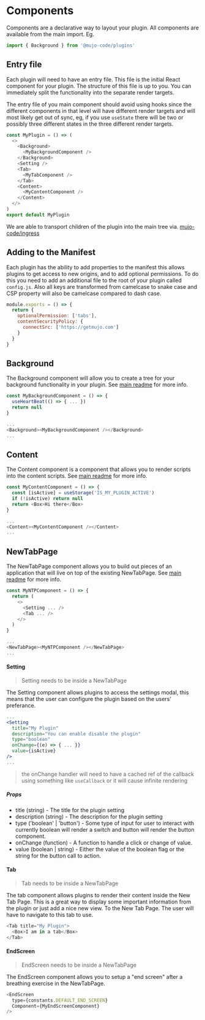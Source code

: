 # Components

Components are a declarative way to layout your plugin. All components are available from the main import. Eg.

```javascript
import { Background } from '@mujo-code/plugins'
```

## Entry file

Each plugin will need to have an entry file. This file is the initial React component for your plugin. The structure of this file is up to you. You can immediately split the functionality into the separate render targets.

The entry file of you main component should avoid using hooks since the different components in that level will have different render targets and will most likely get out of sync, eg, if you use `useState` there will be two or possibly three different states in the three different render targets.

```javascript
const MyPlugin = () => (
  <>
    <Background>
      <MyBackgroundComponent />
    </Background>
    <Setting />
    <Tab>
      <MyTabComponent />
    </Tab>
    <Content>
      <MyContentComponent />
    </Content>
  </>
)
export default MyPlugin
```

We are able to transport children of the plugin into the main tree via. [mujo-code/ingress](https://github.com/mujo-code/ingress)

## Adding to the Manifest

Each plugin has the ability to add properties to the manifest this allows plugins to get access to new origins, and to add optional permissions. To do this you need to add an additional file to the root of your plugin called `config.js`. Also all keys are transformed from camelcase to snake case and CSP property will also be camelcase compared to dash case.

```javascript
module.exports = () => {
  return {
    optionalPermission: ['tabs'],
    contentSecurityPolicy: {
      connectSrc: ['https://getmujo.com']
    }
  }
}
```

## Background

The Background component will allow you to create a tree for your background functionality in your plugin. See [main readme](./README.md) for more info.

```javascript
const MyBackgroundComponent = () => {
  useHeartBeat(() => { ... })
  return null
}

...
<Background><MyBackgroundComponent /></Background>
...
```

## Content

The Content component is a component that allows you to render scripts into the content scripts. See [main readme](./README.md) for more info.

```javascript
const MyContentComponent = () => {
  const [isActive] = useStorage('IS_MY_PLUGIN_ACTIVE')
  if (!isActive) return null
  return <Box>Hi there</Box>
}

...
<Content><MyContentComponent /></Content>
...
```

## NewTabPage

The NewTabPage component allows you to build out pieces of an application that will live on top of the existing NewTabPage. See [main readme](./README.md) for more info.

```javascript
const MyNTPComponent = () => {
  return (
    <>
      <Setting ... />
      <Tab ... />
    </>
  )
}

...
<NewTabPage><MyNTPComponent /></NewTabPage>
...
```

#### Setting

> Setting needs to be inside a NewTabPage

The Setting component allows plugins to access the settings modal, this means that the user can configure the plugin based on the users' preferance.

```jsx
...
<Setting
  title="My Plugin"
  description="You can enable disable the plugin"
  type="boolean"
  onChange={(e) => { ... }}
  value={isActive}
/>
...
```

> the onChange handler will need to have a cached ref of the callback using something like `useCallback` or it will cause infinite rendering

##### Props

- title (string) - The title for the plugin setting
- description (string) - The description for the plugin setting
- type ('boolean' | 'button') - Some type of input for user to interact with currently boolean will render a switch and button will render the button component.
- onChange (function) - A function to handle a click or change of value.
- value (boolean | string) - Either the value of the boolean flag or the string for the button call to action.

#### Tab

> Tab needs to be inside a NewTabPage

The tab component allows plugins to render their content inside the New Tab Page. This is a great way to display some important information from the plugin or just add a nice new view. To the New Tab Page. The user will have to navigate to this tab to use.

```javascript
<Tab title="My Plugin">
  <Box>I am in a tab</Box>
</Tab>
```

#### EndScreen

> EndScreen needs to be inside a NewTabPage

The EndScreen component  allows you to setup a "end screen" after a breathing exercise in the NewTabPage.

```javascript
<EndScreen
  type={constants.DEFAULT_END_SCREEN}
  Component={MyEndScreenComponent}
/>
```
